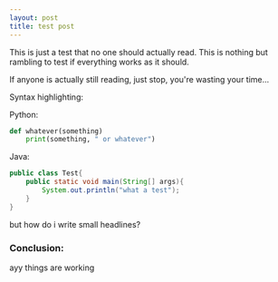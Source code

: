 ```yaml
---
layout: post
title: test post
---
```

This is just a test that no one should actually read. This is nothing but rambling to test if everything works as it should.

If anyone is actually still reading, just stop, you're wasting your time...

Syntax highlighting:

Python:
```python
def whatever(something)
    print(something, " or whatever")
```

Java:
```java
public class Test{
    public static void main(String[] args){
        System.out.println("what a test");
    }
}
```
but how do i write small headlines?

### Conclusion:

ayy things are working
